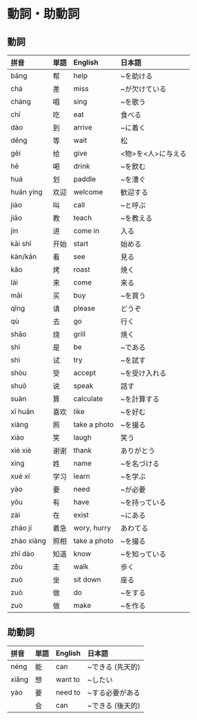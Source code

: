 # 動詞・助動詞

## 動詞

|拼音|単語|English|日本語|
|:--|:--|:--|:--|
|bāng|帮|help|~を助ける|
|chà|差|miss|~が欠けている|
|chàng|唱|sing|~を歌う|
|chī|吃|eat|食べる|
|dào|到|arrive|~に着く|
|děng|等|wait|松|
|gěi|给|give|<物>を<人>に与える|
|hē |喝|drink|~を飲む|
|huá|划|paddle|~を漕ぐ|
|huān yíng|欢迎|welcome|歓迎する|
|jiào|叫|call|~と呼ぶ|
|jiāo|教|teach|~を教える|
|jìn|进|come in|入る|
|kāi shǐ|开始|start|始める|
|kàn/kān|看|see|見る|
|kǎo|烤|roast|焼く|
|lái|来|come|来る|
|mǎi|买|buy|~を買う|
|qǐng|请|please|どうぞ|
|qù|去|go|行く|
|shāo|烧|grill|焼く|
|shì|是|be|~である|
|shì|试|try|~を試す|
|shòu|受|accept|~を受け入れる|
|shuō|说|speak|話す|
|suàn|算|calculate|~を計算する|
|xǐ huān|喜欢|like|~を好む|
|xiàng|照|take a photo|~を撮る|
|xiào|笑|laugh|笑う|
|xiè xiè|谢谢|thank|ありがとう|
|xìng|姓|name|~を名づける|
|xué xí|学习|learn|~を学ぶ|
|yào|要|need|~が必要|
|yǒu|有|have|~を持っている|
|zài|在|exist|~にある|
|zháo jí|着急|wory, hurry|あわてる|
|zhào xiàng|照相|take a photo|~を撮る|
|zhī dào|知道|know|~を知っている|
|zǒu|走|walk|歩く|
|zuò|坐|sit down|座る|
|zuò|做|do|~をする|
|zuò|做|make|~を作る|

## 助動詞

|拼音|単語|English|日本語|
|:--|:--|:--|:--|
|néng|能|can|~できる (先天的)|
|xiǎng|想|want to|~したい|
|yào|要|need to|~する必要がある|
||会|can|~できる (後天的)|
